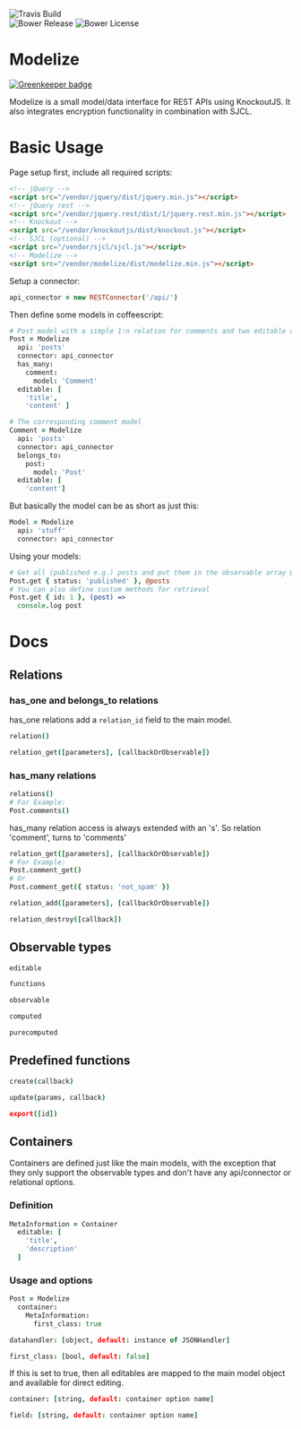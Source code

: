 ![Travis Build](https://img.shields.io/travis/Brainsware/modelize/master.svg)  
![Bower Release](https://img.shields.io/bower/v/modelize.svg) ![Bower License](https://img.shields.io/bower/l/modelize.svg)

# Modelize

[![Greenkeeper badge](https://badges.greenkeeper.io/Brainsware/modelize.svg)](https://greenkeeper.io/)

Modelize is a small model/data interface for REST APIs using KnockoutJS. It also integrates encryption functionality in combination with SJCL.


# Basic Usage

Page setup first, include all required scripts:

```html
<!-- jQuery -->
<script src="/vendor/jquery/dist/jquery.min.js"></script>
<!-- jQuery rest -->
<script src="/vendor/jquery.rest/dist/1/jquery.rest.min.js"></script>
<!-- Knockout -->
<script src="/vendor/knockoutjs/dist/knockout.js"></script>
<!-- SJCL (optional) -->
<script src="/vendor/sjcl/sjcl.js"></script>
<!-- Modelize -->
<script src="/vendor/modelize/dist/modelize.min.js"></script>
```

Setup a connector:

```coffee
api_connector = new RESTConnector('/api/')
```

Then define some models in coffeescript:

```coffee
# Post model with a simple 1:n relation for comments and two editable data fields
Post = Modelize
  api: 'posts'
  connector: api_connector
  has_many:
    comment:
      model: 'Comment'
  editable: [
    'title',
    'content' ]

# The corresponding comment model
Comment = Modelize
  api: 'posts'
  connector: api_connector
  belongs_to:
    post:
      model: 'Post'
  editable: [
    'content']
```

But basically the model can be as short as just this:

```coffee
Model = Modelize
  api: 'stuff'
  connector: api_connector
```

Using your models:

```coffee
# Get all (published e.g.) posts and put them in the observable array @posts
Post.get { status: 'published' }, @posts
# You can also define custom methods for retrieval
Post.get { id: 1 }, (post) =>
  console.log post
```

# Docs

## Relations

### has_one and belongs_to relations

has_one relations add a ```relation_id``` field to the main model.

```coffee
relation()
```

```coffee
relation_get([parameters], [callbackOrObservable])
```

### has_many relations

```coffee
relations()
# For Example:
Post.comments()
```

has_many relation access is always extended with an 's'. So relation 'comment', turns to 'comments'

```coffee
relation_get([parameters], [callbackOrObservable])
# For Example:
Post.comment_get()
# Or
Post.comment_get({ status: 'not_spam' })
```

```coffee
relation_add([parameters], [callbackOrObservable])
```

```coffee
relation_destroy([callback])
```

## Observable types

```coffee
editable
```

```coffee
functions
```

```coffee
observable
```

```coffee
computed
```

```coffee
purecomputed
```

## Predefined functions

```coffee
create(callback)
```

```coffee
update(params, callback)
```

```coffee
export([id])
```

## Containers

Containers are defined just like the main models, with the exception that they only support the observable types and don't have any api/connector or relational options.

### Definition

```coffee
MetaInformation = Container
  editable: [
    'title',
    'description'
  ]
```

### Usage and options

```coffee
Post = Modelize
  container:
    MetaInformation:
      first_class: true
```

```coffee
datahandler: [object, default: instance of JSONHandler]
```

```coffee
first_class: [bool, default: false]
```

If this is set to true, then all editables are mapped to the main model object and available for direct editing.

```coffee
container: [string, default: container option name]
```

```coffee
field: [string, default: container option name]
```
